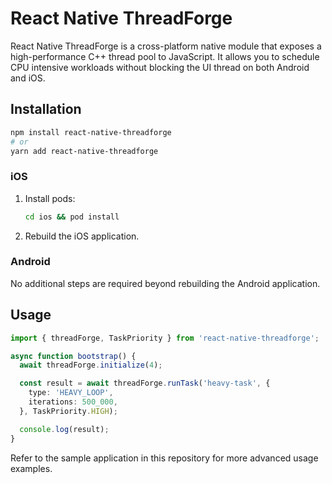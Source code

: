 # React Native ThreadForge

React Native ThreadForge is a cross-platform native module that exposes a high-performance C++
thread pool to JavaScript. It allows you to schedule CPU intensive workloads without blocking the UI
thread on both Android and iOS.

## Installation

```sh
npm install react-native-threadforge
# or
yarn add react-native-threadforge
```

### iOS

1. Install pods:
   ```sh
   cd ios && pod install
   ```
2. Rebuild the iOS application.

### Android

No additional steps are required beyond rebuilding the Android application.

## Usage

```ts
import { threadForge, TaskPriority } from 'react-native-threadforge';

async function bootstrap() {
  await threadForge.initialize(4);

  const result = await threadForge.runTask('heavy-task', {
    type: 'HEAVY_LOOP',
    iterations: 500_000,
  }, TaskPriority.HIGH);

  console.log(result);
}
```

Refer to the sample application in this repository for more advanced usage examples.

